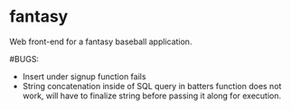 # fantasy
Web front-end for a fantasy baseball application.

#BUGS:
* Insert under signup function fails
* String concatenation inside of SQL query in batters function
does not work, will have to finalize string before passing it along
for execution.